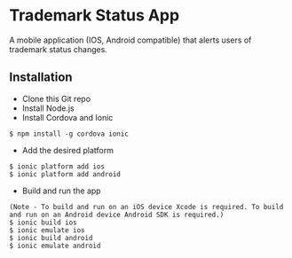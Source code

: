 Trademark Status App
=====================

A mobile application (IOS, Android compatible) that alerts users of trademark status changes. 

## Installation

* Clone this Git repo
* Install Node.js
* Install Cordova and Ionic
```
$ npm install -g cordova ionic
```
* Add the desired platform
```
$ ionic platform add ios
$ ionic platform add android
```
* Build and run the app
```
(Note - To build and run on an iOS device Xcode is required. To build and run on an Android device Android SDK is required.)
$ ionic build ios
$ ionic emulate ios
$ ionic build android
$ ionic emulate android
```

